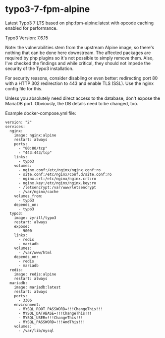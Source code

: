 # typo3-7-fpm-alpine
Latest Typo3 7 LTS based on php:fpm-alpine:latest with opcode caching enabled for performance.

Typo3 Version: 7.6.15

Note: the vulnerabilities stem from the upstream Alpine image, so there's nothing that can be done here downstream. The affected packages are required by php plugins so it's not possible to simply remove them. Also, I've checked the findings and while critical, they should not impede the security of the Typo3 installation.

For security reasons, consider disabling or even better: redirecting port 80 with a HTTP 302 redirection to 443 and enable TLS (SSL). Use the nginx config file for this.

Unless you absolutely need direct access to the database, don't expose the MariaDB port. Obviously, the DB details need to be changed, too.

Example docker-compose.yml file:

    version: "2"
    services:
      nginx:
        image: nginx:alpine
        restart: always
        ports:
          - "80:80/tcp"
          - "443:443/tcp"
        links:
          - typo3
        volumes:
          - nginx.conf:/etc/nginx/nginx.conf:ro
          - site.conf:/etc/nginx/conf.d/site.conf:ro
          - nginx.crt:/etc/nginx/nginx.crt:ro
          - nginx.key:/etc/nginx/nginx.key:ro
          - /letsencrypt:/var/www/letsencrypt
          - /var/nginx/cache
        volumes_from:
          - typo3
        depends_on:
          - typo3
      typo3:
        image: zyrill/typo3
        restart: always
        expose:
          - 9000
        links:
          - redis
          - mariadb
        volumes:
          - /var/www/html
        depends_on:
          - redis
          - mariadb
      redis:
        image: redis:alpine
        restart: always
      mariadb:
        image: mariadb:latest
        restart: always
        ports:
          - 3306
        environment:
          - MYSQL_ROOT_PASSWORD=!!!ChangeThis!!!
          - MYSQL_DATABASE=!!!ChangeThis!!!
          - MYSQL_USER=!!!ChangeThis!!!
          - MYSQL_PASSWORD=!!!AndThis!!!
        volumes:
          - /var/lib/mysql
